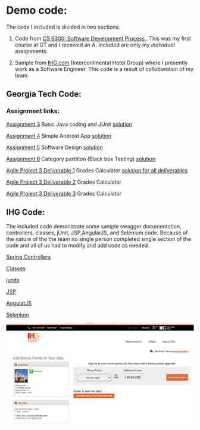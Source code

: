 # Demo code:

The code I included is divided in two sections:
1. Code from [CS 6300: Software Development Process ](http://www.omscs.gatech.edu/cs-6300-software-development-process). This was my first course at GT and I received an A. Included are only my *individual* assignments.

2. Sample from [IHG.com](https://www.ihg.com/hotels/us/en/reservation) (Intercontinental Hotel Group) where I presently work as a Software Engineer. This code is a result of *collaboration* of my team.

## Georgia Tech Code:
### Assignment links:

[Assignment 3](https://docs.google.com/document/d/1XoHDkkI1uB1zSV8_bSPNzYAgDdFfG07bherQDAfycPk/edit) Basic Java coding and JUnit [solution](GT6300/Assignment3)

[Assignment 4](https://docs.google.com/document/d/1Rdunq1kGyjJhJtMhkFzEwJIKIGac2bthnt7HMfEBuDQ/edit) Simple Android App [solution](GT6300/Assignment4)


[Assignment 5](https://docs.google.com/document/d/1PAdNpxhTXzi03zVBTeho82epmj1xsOxRPFPv3868wno/edit) Software Design [solution](GT6300/Assignment5)

[Assignment 6](https://docs.google.com/document/d/1jJaLtRN3Or6k2mx_P9LH8blMBrKPQ3-KbK41DDA7Wgk/edit) Category partition (Black box Testing) [solution](GT6300/Assignment6)

[Agile Project 3 Deliverable 1](https://docs.google.com/document/d/1_RVe-7SWxkO65AfXpDtHmJmDQNbJLa8c4_p4upgeWUU/edit) Grades Calculator [solution for all deliverables](GT6300/Project3)

[Agile Project 3 Deliverable 2](https://docs.google.com/document/d/14o8DE8ApNOXwexKwinp03V66AoeEUSqkU1G0rEfI-F8/edit) Grades Calculator 


[Agile Project 3 Deliverable 3](https://docs.google.com/document/d/1kwpYJ7MS6eLSPRTJJfps-YBwAXgOXd9GVBqOeShm_D0/editt) Grades Calculator 


## IHG Code:
The included code demonstrate some sample swagger documentation, controllers, classes, jUnit, JSP,AngularJS, and Selenium code. Because of the nature of the the team no single person completed single section of the code and all of us had to modify and add code as needed.


[Spring Controllers](IHGcode/controller)

[Classes](IHGcode/classes)

[junits](IHGcode/junit)

[JSP](IHGcode/jsp)

[AngulatJS](IHGcode/angular)

[Selenium](IHGcode/selenium)

![Section of the site for most of the sample code](IHGcode/images/IHGCapture.PNG)











